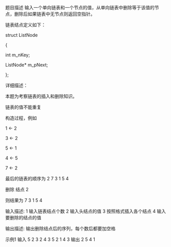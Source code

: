 题目描述
输入一个单向链表和一个节点的值，从单向链表中删除等于该值的节点，删除后如果链表中无节点则返回空指针。

链表结点定义如下：

struct ListNode

{

int       m_nKey;

ListNode* m_pNext;

};

详细描述：

本题为考察链表的插入和删除知识。

链表的值不能重复

构造过程，例如

1 <- 2

3 <- 2

5 <- 1

4 <- 5

7 <- 2

最后的链表的顺序为 2 7 3 1 5 4

删除 结点 2

则结果为 7 3 1 5 4



输入描述:
1 输入链表结点个数
2 输入头结点的值
3 按照格式插入各个结点
4 输入要删除的结点的值

输出描述:
输出删除结点后的序列，每个数后都要加空格

示例1
输入
5
2
3 2
4 3
5 2
1 4
3
输出
2 5 4 1 